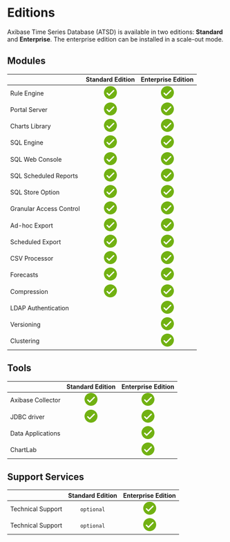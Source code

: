 # Editions

Axibase Time Series Database (ATSD) is available in two editions: **Standard** and **Enterprise**. The enterprise edition can be installed in a scale-out mode.

## Modules

|  | **Standard Edition** | **Enterprise Edition** |
|---|:---:|:---:|
| Rule Engine | ![](././images/ok.svg) | ![](./images/ok.svg) |
| Portal Server | ![](./images/ok.svg) | ![](./images/ok.svg) |
| Charts Library | ![](./images/ok.svg) | ![](./images/ok.svg) |
| SQL Engine | ![](./images/ok.svg) | ![](./images/ok.svg) |
| SQL Web Console | ![](./images/ok.svg) | ![](./images/ok.svg) |
| SQL Scheduled Reports | ![](./images/ok.svg) | ![](./images/ok.svg) |
| SQL Store Option | ![](./images/ok.svg) | ![](./images/ok.svg) |
| Granular Access Control | ![](./images/ok.svg) | ![](./images/ok.svg) |
| Ad-hoc Export | ![](./images/ok.svg) | ![](./images/ok.svg) |
| Scheduled Export | ![](./images/ok.svg) | ![](./images/ok.svg) |
| CSV Processor | ![](./images/ok.svg) | ![](./images/ok.svg) |
| Forecasts | ![](./images/ok.svg) | ![](./images/ok.svg) |
| Compression | ![](./images/ok.svg) | ![](./images/ok.svg) |
| LDAP Authentication |  | ![](./images/ok.svg) |
| Versioning |  | ![](./images/ok.svg) |
| Clustering |  | ![](./images/ok.svg) |

## Tools

|  | **Standard Edition** | **Enterprise Edition** |
|---|:---:|:---:|
| Axibase Collector | ![](./images/ok.svg) | ![](./images/ok.svg) |
| JDBC driver | ![](./images/ok.svg) | ![](./images/ok.svg) |
| Data Applications |  | ![](./images/ok.svg) |
| ChartLab |  | ![](./images/ok.svg) |

## Support Services

|  | **Standard Edition** | **Enterprise Edition** |
|---|:---:|:---:|
| Technical Support | `optional` | ![](./images/ok.svg) |
| Technical Support | `optional` | ![](./images/ok.svg) |